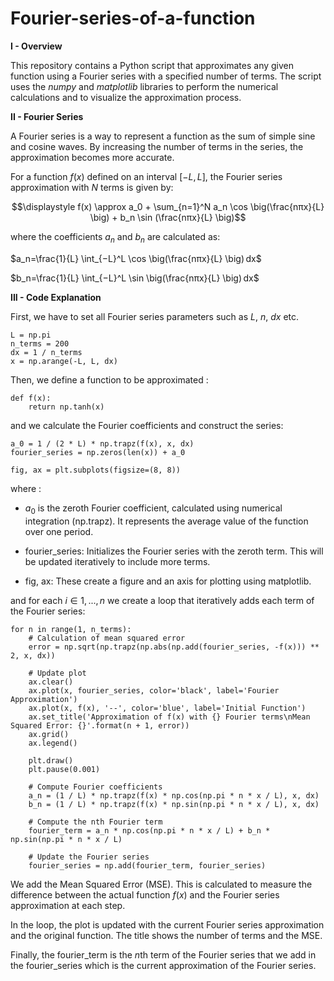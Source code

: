# Fourier-series-of-a-function

$\textbf{I - Overview}$

This repository contains a Python script that approximates any given function using a Fourier series with a specified number of terms. The script uses the $\textit{numpy}$ and $\textit{matplotlib}$ libraries to perform the numerical calculations and to visualize the approximation process.

$\textbf{II - Fourier Series}$

A Fourier series is a way to represent a function as the sum of simple sine and cosine waves. By increasing the number of terms in the series, the approximation becomes more accurate.

For a function $f(x)$ defined on an interval $[−L,L]$, the Fourier series approximation with $N$ terms is given by:

$$\displaystyle f(x) \approx a_0 + \sum_{n=1}^N a_n \cos⁡ \big(\frac{nπx}{L} \big) + b_n \sin⁡ (\frac{nπx}{L} \big)$$

where the coefficients $a_n$​ and $b_n$​ are calculated as:

$a_n=\frac{1}{L} \int_{−L}^L \cos⁡ \big(\frac{nπx}{L} \big) dx$

$b_n=\frac{1}{L} \int_{−L}^L \sin⁡ \big(\frac{nπx}{L} \big) dx$

$\textbf{III - Code Explanation}$

First, we have to set all Fourier series parameters such as $L$, $n$, $dx$ etc.

    L = np.pi
    n_terms = 200
    dx = 1 / n_terms
    x = np.arange(-L, L, dx)

Then, we define a function to be approximated :

    def f(x):
        return np.tanh(x)

and we calculate the Fourier coefficients and construct the series:

    a_0 = 1 / (2 * L) * np.trapz(f(x), x, dx)
    fourier_series = np.zeros(len(x)) + a_0
    
    fig, ax = plt.subplots(figsize=(8, 8))

where :
- $a_0$ is the zeroth Fourier coefficient, calculated using numerical integration (np.trapz). It represents the average value of the function over one period.
  
- fourier_series: Initializes the Fourier series with the zeroth term. This will be updated iteratively to include more terms.

- fig, ax: These create a figure and an axis for plotting using matplotlib.

and for each $i \in {1,...,n}$ we create a loop that iteratively adds each term of the Fourier series:

    for n in range(1, n_terms):
        # Calculation of mean squared error
        error = np.sqrt(np.trapz(np.abs(np.add(fourier_series, -f(x))) ** 2, x, dx))
    
        # Update plot
        ax.clear()
        ax.plot(x, fourier_series, color='black', label='Fourier Approximation')
        ax.plot(x, f(x), '--', color='blue', label='Initial Function')
        ax.set_title('Approximation of f(x) with {} Fourier terms\nMean Squared Error: {}'.format(n + 1, error))
        ax.grid()
        ax.legend()
    
        plt.draw()
        plt.pause(0.001)
    
        # Compute Fourier coefficients
        a_n = (1 / L) * np.trapz(f(x) * np.cos(np.pi * n * x / L), x, dx)
        b_n = (1 / L) * np.trapz(f(x) * np.sin(np.pi * n * x / L), x, dx)
    
        # Compute the nth Fourier term
        fourier_term = a_n * np.cos(np.pi * n * x / L) + b_n * np.sin(np.pi * n * x / L)
    
        # Update the Fourier series
        fourier_series = np.add(fourier_term, fourier_series)

We add the Mean Squared Error (MSE). This is calculated to measure the difference between the actual function $f(x)$ and the Fourier series approximation at each step.

In the loop, the plot is updated with the current Fourier series approximation and the original function. The title shows the number of terms and the MSE.

Finally, the fourier_term is the $n$th term of the Fourier series that we add in the fourier_series which is the current approximation of the Fourier series.

